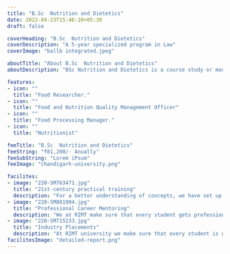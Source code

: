 ```yaml
---
title: "B.Sc  Nutrition and Dietetics"
date: 2022-04-23T15:46:10+05:30
draft: false

coverHeading: "B.Sc  Nutrition and Dietetics"
coverDescription: "A 5-year specialized program in Law"
coverImage: "ballb integrated.jpeg"

aboutTitle: "About B.Sc  Nutrition and Dietetics"
aboutDescription: "BSc Nutrition and Dietetics is a course study or module that lays the foundation for food science management and diet management. This course allows you to have exposure to both theoretical and practical aspects of food science.This course provides complete coverage on the nutrition pattern, nutritional requirements, and appropriate diet type of different individuals, and teaches the candidates how to improve the food habits and ensure dietary wellbeing of the people. This course also dwells into deeper depths of nutritional requirements of an average human being and teaches the candidates the importance of various types of nutrients and the functions performed by them in our body. This course also covers the various nutrition deficiency disorders and ways to recover from them."

features:
- icon: ""
  title: "Food Researcher."
- icon: ""
  title: "Food and Nutrition Quality Management Officer"
- icon: ""
  title: "Food Processing Manager."
- icon: ""
  title: "Nutritionist"

feeTitle: "B.Sc  Nutrition and Dietetics"
feeString: "₹81,200/- Anually"
feeSubString: "Lorem iPsum"
feeImage: "chandigarh-university.png"

facilites:
- image: "220-SM763471.jpg"
  title: "21st-century practical training"
  description: "For a better understanding of concepts, we have set up advanced 21st-century tools equipped with advanced training methods so that students can learn every concept practically in a better way."
- image: "220-SM881904.jpg"
  title: "Professional Career Mentoring"
  description: "We at RIMT make sure that every student gets professional career mentoring from the industry experts to set career targets & for this we have created a career & placement cell too."
- image: "220-SM715233.jpg"
  title: "Industry Placements"
  description: "At RIMT university we make sure that every student is getting placed, each year more than 500 companies visit the campus of RIMT to hire our brightest of the talents"
facilitesImage: "detailed-report.png"
---
```


